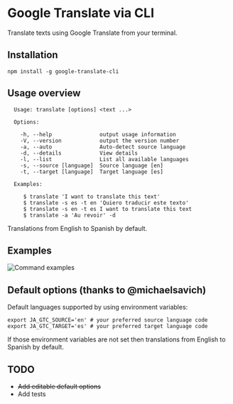 # Google Translate via CLI

Translate texts using Google Translate from your terminal.

## Installation
```
npm install -g google-translate-cli
```
## Usage overview
```
  Usage: translate [options] <text ...>

  Options:

    -h, --help               output usage information
    -V, --version            output the version number
    -a, --auto               Auto-detect source language
    -d, --details            View details
    -l, --list               List all available languages
    -s, --source [language]  Source language [en]
    -t, --target [language]  Target language [es]

  Examples:

     $ translate 'I want to translate this text'
     $ translate -s es -t en 'Quiero traducir este texto'
     $ translate -s en -t es I want to translate this text
     $ translate -a 'Au revoir' -d
```
Translations from English to Spanish by default.

## Examples
![Command examples](https://cloud.githubusercontent.com/assets/3829533/16347285/26f72b3e-3a4c-11e6-97e8-26ad3d02dc4f.png)

## Default options (thanks to @michaelsavich)
Default languages supported by using environment variables:
```
export JA_GTC_SOURCE='en' # your preferred source language code
export JA_GTC_TARGET='es' # your preferred target language code
```
If those environment variables are not set then translations from English to Spanish by default.

## TODO
* ~~Add editable default options~~
* Add tests
